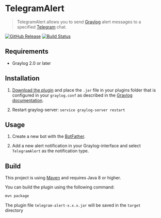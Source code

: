 # TelegramAlert

> TelegramAlert allows you to send [Graylog](https://www.graylog.org) alert messages to a specified [Telegram](https://telegram.org) chat.

[![GitHub Release](https://img.shields.io/github/release/irgendwr/TelegramAlert.svg)](https://github.com/irgendwr/TelegramAlert/releases)
[![Build Status](https://travis-ci.org/irgendwr/TelegramAlert.svg?branch=master)](https://travis-ci.org/irgendwr/TelegramAlert)

## Requirements

- Graylog 2.0 or later

## Installation

1. [Download the plugin](https://github.com/irgendwr/TelegramAlert/releases)
and place the `.jar` file in your plugins folder that is configured in your `graylog.conf` as described in the [Graylog documentation](http://docs.graylog.org/en/latest/pages/plugins.html#installing-and-loading-plugins).

2. Restart graylog-server: `service graylog-server restart`

## Usage

1. Create a new bot with the [BotFather](https://t.me/BotFather).

2. Add a new alert notification in your Graylog-interface and select `TelegramAlert` as the notification type.

## Build

This project is using [Maven](https://maven.apache.org) and requires Java 8 or higher.

You can build the plugin using the following command:

```bash
mvn package
```

The plugin file `telegram-alert-x.x.x.jar` will be saved in the `target` directory
